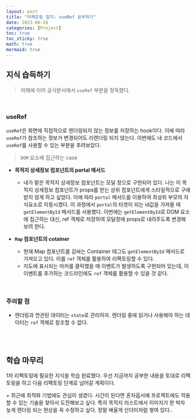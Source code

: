 ```yaml
---
layout: post
title: "리팩토링 일지: useRef 공부하기"
date: 2023-06-28
categories: [Project]
toc: true
toc_sticky: true
math: true
mermaid: true
---
```


## 지식 습득하기

> 어제에 이어 공식문서에서 `useRef` 부분을 정독했다.

<br>

### useRef

`useRef`은 화면에 직접적으로 렌더링되지 않는 정보를 저장하는 hook이다. 이에 따라 `useRef`가 참조하는 정보가 변경되어도 리렌더링 되지 않는다. 이번에도 내 코드에서 `useRef`를 사용할 수 있는 부분을 추려보았다.

> `DOM` 요소에 접근하는 case

- **목적지 상세정보 컴포넌트의 portal 메서드**

  - 내가 맡은 목적지 상세정보 컴포넌트는 모달 창으로 구현되어 있다. 나는 이 목적지 상세정보 컴포넌트가 props를 받는 상위 컴포넌트에게 스타일적으로 구애받지 않게 하고 싶었다. 이에 따라 `portal` 메서드를 이용하여 최상위 부모의 자식요소로 이동시켰다. 이 과정에서 `portal`의 타겟이 되는 id값을 가져올 때 `getElementById` 메서드를 사용했다. 이번에는 `getElementById`로 DOM 요소에 접근하는 대신, ref 객체로 저장하여 모달창에 props로 내려주도록 변경해보려 한다.

- **`Map` 컴포넌트의 cotainer**
  - 현재 Map 컴포넌트를 감싸는 Container 태그도 `getElementById` 메서드로 가져오고 있다. 이를 `ref` 객체를 활용하여 리팩토링할 수 있다.
  - 지도에 표시되는 마커를 클릭했을 때 이벤트가 발생하도록 구현되어 있는데, 이 이벤트를 추가하는 코드라인에도 `ref` 객체를 활용할 수 있을 것 같다.

<br>

### 주의할 점

- 렌더링과 연관된 데이터는 `state`로 관리하자. 렌더링 중에 읽거나 사용해야 하는 데이터는 `ref` 객체로 참조할 수 없다.

<br>
<br>

## 학습 마무리

1차 리팩토링에 필요한 지식을 학습 완료했다. 우선 지금까지 공부한 내용을 토대로 리팩토링을 하고 다음 리팩토링 단계로 넘어갈 계획이다.

\+ 최근에 최적화 기법에도 관심이 생겼다. 시간이 된다면 혼자옵서예 프로젝트에도 적용할 수 있는 기술을 찾아서 도전해보고 싶다. 특히 목적지 리스트에서 이미지가 한 박자 늦게 렌더링 되는 현상을 꼭 수정하고 싶다. 정말 배울게 산더미처럼 쌓여 있다..
